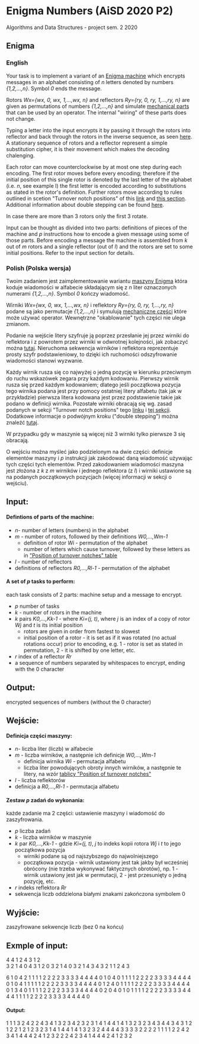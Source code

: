 # Enigma Numbers (AiSD 2020 P2)

Algorithms and Data Structures - project sem. 2 2020

## Enigma

### English

Your task is to implement a variant of an [Enigma machine](https://en.wikipedia.org/wiki/Enigma_machine) which encrypts messages in an alphabet consisting of *n* letters denoted by numbers *{1,2,...,n}*. Symbol *0* ends the message.

Rotors *Wx={wx, 0, wx, 1,...,wx, n}* and reflectors *Ry={ry, 0, ry, 1,...,ry, n}* are given as permutations of numbers *{1,2,...,n}* and simulate [mechanical parts](https://en.wikipedia.org/wiki/Enigma_rotor_details) that can be used by an operator. The internal "wiring" of these parts does not change.

Typing a letter into the input encrypts it by passing it through the rotors into reflector and back through the rotors in the inverse sequence, as seen [here](https://upload.wikimedia.org/wikipedia/commons/thumb/6/6c/Enigma-action.svg/600px-Enigma-action.svg.png). A stationary sequence of rotors and a reflector represent a simple substitution cipher, it is their movement which makes the decoding chalenging.

Each rotor can move counterclockwise by at most one step during each encoding. The first rotor moves before every encoding; therefore if the initial position of this single rotor is denoted by the last letter of the alphabet (i.e. *n*, see example I) the first letter is encoded according to substitutions as stated in the rotor's definition.
Further rotors move according to rules outlined in scetion "Turnover notch positions" of this [link](https://en.wikipedia.org/wiki/Enigma_machine#Turnover) and [this section](https://en.wikipedia.org/wiki/Enigma_machine#Turnover). Additional information about double stepping can be found [here](http://www.intelligenia.org/downloads/rotors1.pdf).

In case there are more than 3 rotors only the first 3 rotate.

Input can be thought as divided into two parts: definitions of pieces of the machine and *p* instructions how to encode a given message using some of those parts. Before encoding a message the machine is assembled from *k* out of *m* rotors and a single reflector (out of *l*) and the rotors are set to some initial positions. Refer to the input section for details.

### Polish (Polska wersja)

Twoim zadaniem jest zaimplementowanie wariantu [maszyny Enigma](https://en.wikipedia.org/wiki/Enigma_machine) która koduje wiadomości w alfabecie składającym się z *n* liter oznaczonych numerami *{1,2,...,n}*. Symbol *0* kończy wiadomość.

Wirniki *Wx={wx, 0, wx, 1,...,wx, n}* i reflektory *Ry={ry, 0, ry, 1,...,ry, n}* podane są jako permutacje *{1,2,...,n}* i symulują [mechaniczne części](https://en.wikipedia.org/wiki/Enigma_rotor_details) które może używać operator. Wewnętrzne "okablowanie" tych części nie ulega zmianom.

Podanie na wejście litery szyfruje ją poprzez przesłanie jej przez wirniki do reflektora i z powrotem przez wirniki w odwrotnej kolejności, jak zobaczyć można [tutaj](https://upload.wikimedia.org/wikipedia/commons/thumb/6/6c/Enigma-action.svg/600px-Enigma-action.svg.png). Nieruchoma sekwencja wirników i reflektora reprezentuje prosty szyfr podstawieniowy, to dzięki ich ruchomości odszyfrowanie wiadomości stanowi wyzwanie.

Każdy wirnik rusza się co najwyżej o jedną pozycję w kierunku przeciwnym do ruchu wskazówek zegara przy każdym kodowaniu. Pierwszy wirnik rusza się przed każdym kodowaniem; dlatego jeśli początkowa pozycja tego wirnika podana jest przy pomocy ostatniej litery alfabetu (tak jak w przykładzie) pierwsza litera kodowana jest przez podstawienie takie jak podano w definicji wirnika. Pozostałe wirniki obracają się wg. zasad podanych w sekcji "Turnover notch positions" tego [linku](https://en.wikipedia.org/wiki/Enigma_machine#Turnover) i [tej sekcji](https://en.wikipedia.org/wiki/Enigma_machine#Turnover). Dodatkowe informacje o podwójnym kroku ("double stepping") można znaleźć [tutaj](http://www.intelligenia.org/downloads/rotors1.pdf).

W przypadku gdy w maszynie są więcej niż 3 wirniki tylko pierwsze 3 się obracają.

O wejściu można myśleć jako podzielonym na dwie części: definicje elementów maszyny i *p* instrukcji jak zakodować daną wiadomość używając tych części tych elementów. Przed zakodowaniem wiadomości maszyna jest złożona z *k* z *m* wirników i jednego reflektora (z *l*) i wirniki ustawione są na podanych początkowych pozycjach (więcej informacji w sekcji o wejściu).

## Input:

#### Defintions of parts of the machine:

- *n*- number of letters (numbers) in the alphabet
- *m* - number of rotors, followed by their definitions *W0,...,Wm-1*
	- definition of rotor *Wi* - permutation of the alphabet
	- number of letters which cause turnover, followed by these letters as in ["Position of turnover notches" table](https://en.wikipedia.org/wiki/Enigma_machine#Turnover)
- *l* - number of reflectors
- definitions of reflectors *R0,...,Rl-1* - permutation of the alphabet

#### A set of *p* tasks to perform:

each task consists of 2 parts: machine setup and a message to encrypt.

- *p* number of tasks
- *k* - number of rotors in the machine
- *k* pairs *K0,...,Kk-1* - where *Ki=(j, t)*, where *j* is an index of a copy of rotor *Wj* and *t* is its initial position
	- rotors are given in order from fastest to slowest
	- initial position of a rotor - it is set as if it was rotated (no actual rotations occur) prior to encoding, e.g. 1 - rotor is set as stated in permutation, 2 - it is shifted by one letter, etc.
- *r* index of a reflector *Rr*
- a sequence of numbers separated by whitespaces to encrypt, ending with the 0 character

## Output:

encrypted sequences of numbers (without the 0 character)

## Wejście:

#### Definicja części maszyny:

- *n*- liczba liter (liczb) w alfabecie
- *m* - liczba wirników, a następnie ich definicje *W0,...,Wm-1*
	- definicja wirnika *Wi* - permutacja alfabetu
	- liczba liter powodujących obroty innych wirników, a następnie te litery, na wzór [tablicy "Position of turnover notches"](https://en.wikipedia.org/wiki/Enigma_machine#Turnover)
- *l* - liczba reflektorów
- definicja a *R0,...,Rl-1* - permutacja alfabetu

#### Zestaw *p* zadań do wykonania:

każde zadanie ma 2 części: ustawienie maszyny i wiadomość do zaszyfrowania.

- *p* liczba zadań
- *k* - liczba wirników w maszynie
- *k* par *K0,...,Kk-1* - gdzie *Ki=(j, t)*, *j* to indeks kopii rotora *Wj* i *t* to jego początkowa pozycja
	- wirniki podane są od najszybszego do najwolniejszego
	- początkowa pozycja - wirnik ustawiony jest tak jakby był wcześniej obrócony (nie trzeba wykonywać faktycznych obrotów), np. 1 - wirnik ustawiony jest jak w permutacji, 2 - jest przesunięty o jedną pozycję, etc.
- *r* indeks reflektora *Rr*
- sekwencja liczb oddzielona białymi znakami zakończona symbolem 0

## Wyjście:

zaszyfrowane sekwencje liczb (bez 0 na końcu)

## Exmple of input:
 

4
4
1 2 4 3
1 2  
3 2 1 4 
0
4 3 1 2
0
3 2 1 4
0
3
2 1 4 3
4 3 2 1
1 2 4 3

6
1 0 4 2
1 1 1 1 2 2 2 2 3 3 3 3 4 4 4 4 0
1 0 4 0
1 1 1 1 2 2 2 2 3 3 3 3 4 4 4 4 0
1 0 4 1
1 1 1 1 2 2 2 2 3 3 3 3 4 4 4 4 0 
1 2 4 0
1 1 1 1 2 2 2 2 3 3 3 3 4 4 4 4 0
1 3 4 0
1 1 1 1 2 2 2 2 3 3 3 3 4 4 4 4 0
2 0 4 0 1 0
1 1 1 1 2 2 2 2 3 3 3 3 4 4 4 4 1 1 1 1 2 2 2 2 3 3 3 3 4 4 4 4 0



#### Output:
 
1 1 1 3 2 4 2 2 4 3 4 1 3 2 3 4
2 3 2 3 1 4 1 4 4 1 4 1 3 2 3 2
3 4 3 4 4 3 4 3 1 2 1 2 2 1 2 1
2 3 2 3 1 4 1 4 4 1 4 1 3 2 3 2
4 4 4 4 3 3 3 3 2 2 2 2 1 1 1 1
2 2 4 2 3 4 1 4 4 4 2 4 1 2 3 2 2 2 4 2 3 4 1 4 4 4 2 4 1 2 3 2 
